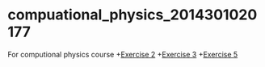 # compuational_physics_2014301020177
For computional physics course
+[Exercise 2](https://www.zybuluo.com/yzpwez369/note/504368)
+[Exercise 3](https://www.zybuluo.com/yzpwez369/note/514539)
+[Exercise 5](https://www.zybuluo.com/yzpwez369/note/534108)
